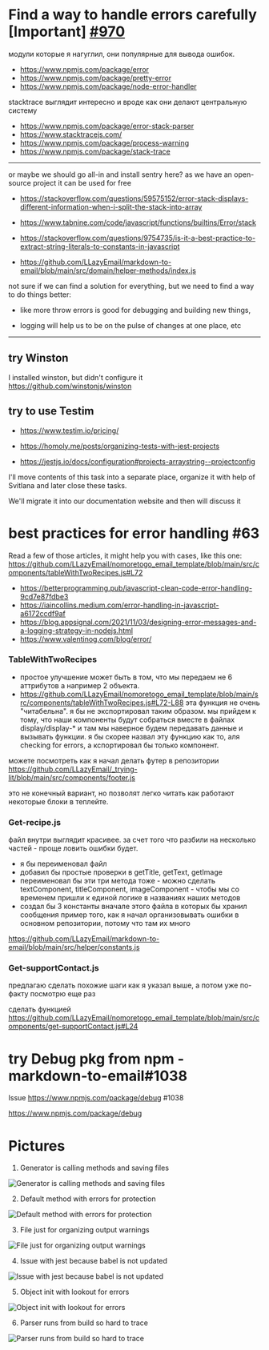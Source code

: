 # Find a way to handle errors carefully [Important] [#970](https://github.com/LLazyEmail/markdown-to-email/issues/970)

модули которые я нагуглил, они популярные для вывода ошибок.

- https://www.npmjs.com/package/error
- https://www.npmjs.com/package/pretty-error
- https://www.npmjs.com/package/node-error-handler

stacktrace выглядит интересно и вроде как они делают центральную систему

- https://www.npmjs.com/package/error-stack-parser
- https://www.stacktracejs.com/
- https://www.npmjs.com/package/process-warning
- https://www.npmjs.com/package/stack-trace

---

or maybe we should go all-in and install sentry here? as we have an open-source project it can be used for free

- https://stackoverflow.com/questions/59575152/error-stack-displays-different-information-when-i-split-the-stack-into-array

- https://www.tabnine.com/code/javascript/functions/builtins/Error/stack

- https://stackoverflow.com/questions/9754735/is-it-a-best-practice-to-extract-string-literals-to-constants-in-javascript

- https://github.com/LLazyEmail/markdown-to-email/blob/main/src/domain/helper-methods/index.js

not sure if we can find a solution for everything, but we need to find a way to do things better:

- like more throw errors is good for debugging and building new things,

- logging will help us to be on the pulse of changes at one place, etc

---

## try Winston 

I installed winston, but didn't configure it https://github.com/winstonjs/winston

## try to use Testim

- https://www.testim.io/pricing/

- https://homoly.me/posts/organizing-tests-with-jest-projects
- https://jestjs.io/docs/configuration#projects-arraystring--projectconfig

I'll move contents of this task into a separate place, organize it with help of Svitlana and later close these tasks.

We'll migrate it into our documentation website and then will discuss it

# best practices for error handling #63

Read a few of those articles, it might help you with cases, like this one: https://github.com/LLazyEmail/nomoretogo_email_template/blob/main/src/components/tableWithTwoRecipes.js#L72

- https://betterprogramming.pub/javascript-clean-code-error-handling-9cd7e87fdbe3
- https://iaincollins.medium.com/error-handling-in-javascript-a6172ccdf9af
- https://blog.appsignal.com/2021/11/03/designing-error-messages-and-a-logging-strategy-in-nodejs.html
- https://www.valentinog.com/blog/error/



### TableWithTwoRecipes

- простое улучшение может быть в том, что мы передаем не 6 аттрибутов а например 2 объекта.
- https://github.com/LLazyEmail/nomoretogo_email_template/blob/main/src/components/tableWithTwoRecipes.js#L72-L88
эта функция не очень "читабельна". я бы не экспортировал таким образом.
мы прийдем к тому, что наши компоненты будут собраться вместе в файлах display/display-* и там мы наверное будем передавать данные и вызывать функции.
я бы скорее назвал эту функцию как то, аля checking for errors, а кспортировал бы только компонент.

можете посмотреть как я начал делать футер в репозитории https://github.com/LLazyEmail/_trying-lit/blob/main/src/components/footer.js

это не конечный вариант, но позволят легко читать как работают некоторые блоки в теплейте.



### Get-recipe.js

файл внутри выглядит красивее. за cчет того что разбили на несколько частей - проще ловить ошибки будет.

- я бы переименовал файл
- добавил бы простые проверки в getTitle, getText, getImage
- переименовал бы эти три метода тоже - можно сделать textComponent, titleComponent, imageComponent - чтобы мы со временем пришли к единой логике в названиях наших методов
- создал бы 3 константы вначале этого файла в которых бы хранил сообщения
пример того, как я начал организовывать ошибки в основном репозитории, потому что там их много

https://github.com/LLazyEmail/markdown-to-email/blob/main/src/helper/constants.js



### Get-supportContact.js

предлагаю сделать похожие шаги как я указал выше, а потом уже по-факту посмотрю еще раз

сделать функцией https://github.com/LLazyEmail/nomoretogo_email_template/blob/main/src/components/get-supportContact.js#L24

# try Debug pkg from npm - markdown-to-email#1038

Issue https://www.npmjs.com/package/debug #1038

https://www.npmjs.com/package/debug



# Pictures

1. Generator is calling methods and saving files 

![Generator is calling methods and saving files](https://github.com/LLazyEmail/awesome-email-marketing/blob/main/images%20folder/MindMap1.png "Generator is calling methods and saving files")

2. Default method with errors for protection

![Default method with errors for protection](https://github.com/LLazyEmail/awesome-email-marketing/blob/main/images%20folder/default-method-with-errors-for-protection.png "Default method with errors for protection")

3. File just for organizing output warnings

![File just for organizing output warnings](https://github.com/LLazyEmail/awesome-email-marketing/blob/main/images%20folder/file-just-for-organizing-output-warnings.png "File just for organizing output warnings")

4. Issue with jest because babel is not updated

![Issue with jest because babel is not updated](https://github.com/LLazyEmail/awesome-email-marketing/blob/main/images%20folder/issue-with-jest-because-babel-is-not-updated.png "Issue with jest because babel is not updated")

5. Object init with lookout for errors

![Object init with lookout for errors](https://github.com/LLazyEmail/awesome-email-marketing/blob/main/images%20folder/object-init-with-lookout-for-errors.png "Object init with lookout for errors")

6. Parser runs from build so hard to trace

![Parser runs from build so hard to trace](https://github.com/LLazyEmail/awesome-email-marketing/blob/main/images%20folder/parser-runs-from-build-so-hard-to-trace.png "Parser runs from build so hard to trace")
